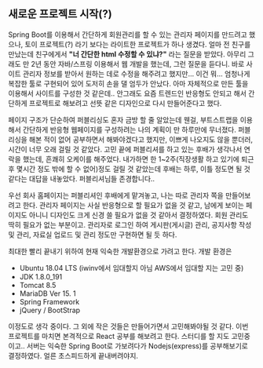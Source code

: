 ## 새로운 프로젝트 시작(?)

Spring Boot를 이용해서 간단하게 회원관리를 할 수 있는 관리자 페이지를 만드려고 했으나, 토이 프로젝트(?) 라기 보다는 라이트한 프로젝트가 하나 생겼다. 얼마 전 친구를 만났는데 친구에게서 **"너 간단한 html 수정할 수 있냐?"** 라는 질문을 받았다. 아무리 그래도 만 2년 동안 자바/스프링 이용해서 웹 개발을 했는데, 그런 질문을 듣다니. 바로 사이트 관리자 정보를 받아서 원하는 데로 수정을 해주려고 했지만... 이건 뭐... 엄청나게 복잡한 툴로 구현되어 있어 도저히 손을 댈 엄두가 안났다. 아마 자체적으로 만든 툴을 이용해서 사이트를 구성한 것 같은데.. 안그래도 요즘 트렌드인 반응형도 안되고 해서 간단하게 프로젝트로 해보려고 선뜻 같은 디자인으로 다시 만들어준다고 했다.

페이지 구조가 단순하여 퍼블리싱도 혼자 금방 할 줄 알았는데 웬걸, 부트스트랩을 이용해서 간단하게 반응형 웹페이지를 구성하려는 나의 계획이 만 하루만에 무너졌다. 퍼블리싱을 해본 적이 없어 공부하면서 해봐야겠다고 했지만, 이쁘게 나오지도 않을 뿐더러, 시간이 너무 오래 걸릴 것 같았다. 고민 끝에 퍼블리셔를 하고 있는 후배가 생각나서 연락을 했는데, 흔쾌히 오케이를 해주었다. 내가하면 한 1~2주(직장생활 하고 있기에 퇴근 후 몇시간 정도 밖에 할 수 없어)정도 걸릴 것 같았는데 후배는 하루, 이틀 정도면 될 것 같다는 대답을 내놓았다. 퍼블리셔님들 존경합니다..

우선 회사 홈페이지는 퍼블리셔인 후배에게 맡겨놓고, 나는 따로 관리자 쪽을 만들어보려고 한다. 관리자 페이지는 사실 반응형으로 할 필요가 없을 것 같고, 남에게 보이는 페이지도 아니니 디자인도 크게 신경 쓸 필요가 없을 것 같아서 결정하였다. 회원 관리도 딱히 필요가 없는 부분이고. 관리자로 로그인 하여 게시판(게시글) 관리, 공지사항 작성 및 관리, 자료실 업로드 및 관리 정도만 구현하면 될 듯 하다.

최대한 빨리 끝내기 위하여 현재 익숙한 개발환경으로 가려고 한다. 개발 환경은

* Ubuntu 18.04 LTS (iwinv에서 임대할지 아님 AWS에서 임대할 지는 고민 중)
* JDK 1.8.0_191
* Tomcat 8.5
* MariaDB Ver 15. 1
* Spring Framework
* jQuery / BootStrap

이정도로 생각 중이다. 그 외에 작은 것들은 만들어가면서 고민해봐야될 것 같다. 이번 프로젝트를 마치면 본격적으로 React 공부를 해보려고 한다. 스터디를 할 지도 고민중이고.. 서버는 익숙한 Spring Boot로 가보려다가 Nodejs(express)를 공부해보기로 결정하였다. 얼른 초스피드하게 끝내버려야지.